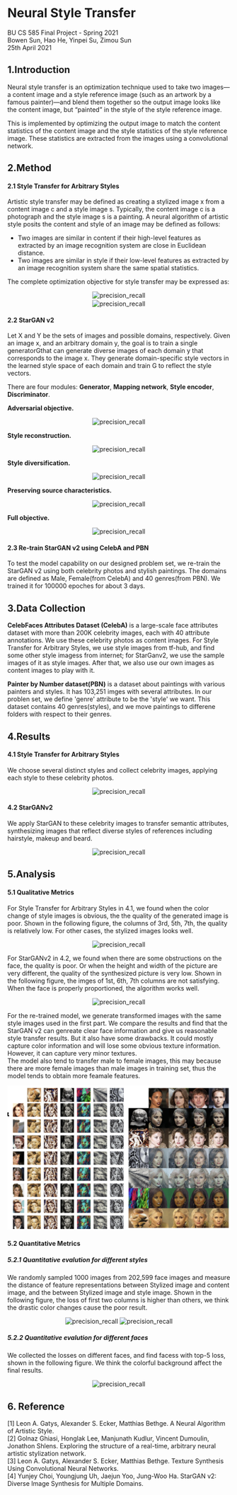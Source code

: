 # Neural Style Transfer

BU CS 585 Final Project - Spring 2021<br>Bowen Sun, Hao He, Yinpei Su, Zimou Sun<br>25th April 2021

## 1.Introduction

Neural style transfer is an optimization technique used to take two images—a content image and a style reference image (such as an artwork by a famous painter)—and blend them together so the output image looks like the content image, but “painted” in the style of the style reference image. 

This is implemented by optimizing the output image to match the content statistics of the content image and the style statistics of the style reference image. These statistics are extracted from the images using a convolutional network.

## 2.Method

#### 2.1 Style Transfer for Arbitrary Styles

Artistic style transfer may be defined as creating a stylized image x from a content image c and a style image s. Typically, the content image c is a photograph and the style image s is a painting. A neural algorithm of artistic style posits the content and style of an image may be defined as follows:

- Two images are similar in content if their high-level features as extracted by an image recognition system are close in Euclidean distance.
-  Two images are similar in style if their low-level features as extracted by an image recognition system share the same spatial statistics.

The complete optimization objective for style transfer may be expressed as:

<div align="center">    
<img src="https://github.com/syp1997/CS585-Project-2021-Spring/blob/main/imgs/loss1.png" alt="precision_recall" width = "40%" height="40%"/>
</div>

<div align="center">    
<img src="https://github.com/syp1997/CS585-Project-2021-Spring/blob/main/imgs/loss2.png" alt="precision_recall" width = "50%" height="50%" align=center />
</div>

#### 2.2 StarGAN v2

Let X and Y be the sets of images and possible domains, respectively. Given an image x, and an arbitrary domain y, the goal is to train a single generatorGthat can generate diverse images of each domain y that corresponds to the image x. They generate domain-specific style vectors in the learned style space of each domain and train G to reflect the style vectors. 

There are four modules: **Generator**, **Mapping network**, **Style encoder**, **Discriminator**. 

**Adversarial objective.**

<div align="center">    
<img src="https://github.com/syp1997/CS585-Project-2021-Spring/blob/main/imgs/adv.png" alt="precision_recall" width = "50%" height="50%" align=center/>
</div>

**Style reconstruction.**

<div align="center">    
<img src="https://github.com/syp1997/CS585-Project-2021-Spring/blob/main/imgs/sty.png" alt="precision_recall" width = "50%" height="50%" align=center/>
</div>

**Style diversification.**

<div align="center">    
<img src="https://github.com/syp1997/CS585-Project-2021-Spring/blob/main/imgs/ds.png" alt="precision_recall" width = "50%" height="50%" align=center/>
</div>

**Preserving source characteristics.**

<div align="center"> 
<img src="https://github.com/syp1997/CS585-Project-2021-Spring/blob/main/imgs/cyc.png" alt="precision_recall" width = "50%" height="50%" align=center/>
</div>

**Full objective.**

<div align="center"> 
<img src="https://github.com/syp1997/CS585-Project-2021-Spring/blob/main/imgs/full.png" alt="precision_recall" width = "50%" height="50%" align=center/>
</div>

#### 2.3 Re-train StarGAN v2 using CelebA and PBN
To test the model capability on our designed problem set, we re-train the StarGAN v2 using both celebrity photos and stylish paintings. The domains are defined as Male, Female(from CelebA) and 40 genres(from PBN). We trained it for 100000 epoches for about 3 days.

## 3.Data Collection

**CelebFaces Attributes Dataset (CelebA)** is a large-scale face attributes dataset with more than 200K celebrity images, each with 40 attribute annotations. We use these celebrity photos as content images. For Style Transfer for Arbitrary Styles, we use style images from tf-hub, and find some other style imagess from internet; for StarGanv2, we use the sample images of it as style images. After that, we also use our own images as content images to play with it.

**Painter by Number dataset(PBN)** is a dataset about paintings with various painters and styles. It has 103,251 imges with several attributes. In our problen set, we define 'genre' attribute to be the 'style' we want. This dataset contains 40 genres(styles), and we move paintings to differene folders with respect to their genres.


## 4.Results

#### 4.1 Style Transfer for Arbitrary Styles

We choose several distinct styles and collect celebrity images, applying each style to these celebrity photos.

<div align="center"> 
<img src="https://github.com/syp1997/CS585-Project-2021-Spring/blob/main/imgs/res1.png" alt="precision_recall" width = "100%" height="100%" align=center/>
</div>

#### 4.2 StarGANv2

We apply StarGAN to these celebrity images to transfer semantic attributes, synthesizing images that reflect diverse styles of references including hairstyle, makeup and beard.

<div align="center"> 
<img src="https://github.com/syp1997/CS585-Project-2021-Spring/blob/main/imgs/stargan.png" alt="precision_recall" width = "100%" height="100%" align=center/>
</div>

## 5.Analysis

#### 5.1 Qualitative Metrics

For Style Transfer for Arbitrary Styles in 4.1, we found when the color change of style images is obvious, the the quality of the generated image is poor. Shown in the following figure, the columns of 3rd, 5th, 7th, the quality is relatively low. For other cases, the stylized images looks well.

<div align="center"> 
<img src="https://github.com/syp1997/CS585-Project-2021-Spring/blob/main/imgs/low_qua.png" alt="precision_recall" width = "100%" height="100%" align=center/>
</div>

For StarGANv2 in 4.2, we found when there are some obstructions on the face, the quality is poor. Or when the height and width of the picture are very different, the quality of the synthesized picture is very low. Shown in the following figure, the imges of 1st, 6th, 7th columns are not satisfying. When the face is properly proportioned, the algorithm works well.

<div align="center"> 
<img src="https://github.com/syp1997/CS585-Project-2021-Spring/blob/main/imgs/low_qua_2.png" alt="precision_recall" width = "100%" height="100%" align=center/>
</div>

For the re-trained model, we generate transformed images with the same style images used in the first part. We compare the results and find that the StarGAN v2 can genreate clear face information and give us reasonable style transfer results. But it also have some drawbacks. It could mostly capture color information and will lose some obvious texture information. However, it can capture very minor textures. <br>The model also tend to transfer male to female images, this may because there are more female images than male images in training set, thus the model tends to obtain more feamale features.

<div align="center"> 
<img src="./imgs/compare.png" alt="precision_recall" width = "100%" height="100%" align=center/>
</div>

#### 5.2 Quantitative Metrics

##### 5.2.1 Quantitative evalution for different styles

We randomly sampled 1000 images from 202,599 face images and measure the distance of feature representations between Stylized image and content image, and the between Stylized image and style image. Shown in the following figure, the loss of first two columns is higher than others, we think the drastic color changes cause the poor result.

<div align="center"> 
<img src="https://github.com/syp1997/CS585-Project-2021-Spring/blob/main/imgs/sl1.png" alt="precision_recall" width = "100%" height="100%" align=center/>
<img src="https://github.com/syp1997/CS585-Project-2021-Spring/blob/main/imgs/sl2.png" alt="precision_recall" width = "100%" height="100%" align=center/>
</div>

##### 5.2.2 Quantitative evalution for different faces

We collected the losses on different faces, and find facess with top-5 loss, shown in the following figure. We think the colorful background affect the final results.

<div align="center"> 
<img src="https://github.com/syp1997/CS585-Project-2021-Spring/blob/main/imgs/high_losss.png" alt="precision_recall" width = "100%" height="100%" align=center/>
</div>

## 6. Reference

[1] Leon A. Gatys, Alexander S. Ecker, Matthias Bethge. A Neural Algorithm of Artistic Style. <br>[2] Golnaz Ghiasi, Honglak Lee, Manjunath Kudlur, Vincent Dumoulin, Jonathon Shlens. Exploring the structure of a real-time, arbitrary neural artistic stylization network.<br>[3] Leon A. Gatys, Alexander S. Ecker, Matthias Bethge. Texture Synthesis Using Convolutional Neural Networks. <br>[4] Yunjey Choi, Youngjung Uh, Jaejun Yoo, Jung-Woo Ha. StarGAN v2: Diverse Image Synthesis for Multiple Domains.<br>
